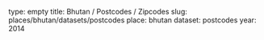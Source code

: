 type: empty
title: Bhutan / Postcodes / Zipcodes
slug: places/bhutan/datasets/postcodes
place: bhutan
dataset: postcodes
year: 2014
